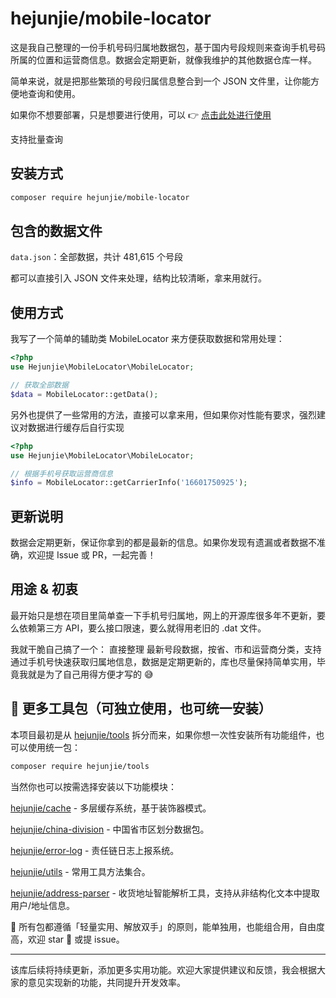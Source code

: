 # hejunjie/mobile-locator

这是我自己整理的一份手机号码归属地数据包，基于国内号段规则来查询手机号码所属的位置和运营商信息。数据会定期更新，就像我维护的其他数据仓库一样。

简单来说，就是把那些繁琐的号段归属信息整合到一个 JSON 文件里，让你能方便地查询和使用。

如果你不想要部署，只是想要进行使用，可以 👉 [点击此处进行使用](https://tools.hejunjie.life/#/external/mobile-locator)

支持批量查询

## 安装方式

```bash
composer require hejunjie/mobile-locator
```

## 包含的数据文件

`data.json`：全部数据，共计 481,615 个号段

都可以直接引入 JSON 文件来处理，结构比较清晰，拿来用就行。

## 使用方式

我写了一个简单的辅助类 MobileLocator 来方便获取数据和常用处理：

```php
<?php
use Hejunjie\MobileLocator\MobileLocator;

// 获取全部数据
$data = MobileLocator::getData();
```

另外也提供了一些常用的方法，直接可以拿来用，但如果你对性能有要求，强烈建议对数据进行缓存后自行实现

```php
<?php
use Hejunjie\MobileLocator\MobileLocator;

// 根据手机号获取运营商信息
$info = MobileLocator::getCarrierInfo('16601750925');
```

## 更新说明

数据会定期更新，保证你拿到的都是最新的信息。如果你发现有遗漏或者数据不准确，欢迎提 Issue 或 PR，一起完善！

## 用途 & 初衷

最开始只是想在项目里简单查一下手机号归属地，网上的开源库很多年不更新，要么依赖第三方 API，要么接口限速，要么就得用老旧的 .dat 文件。

我就干脆自己搞了一个：
直接整理 最新号段数据，按省、市和运营商分类，支持通过手机号快速获取归属地信息，数据是定期更新的，库也尽量保持简单实用，毕竟我就是为了自己用得方便才写的 😅

## 🔧 更多工具包（可独立使用，也可统一安装）

本项目最初是从 [hejunjie/tools](https://github.com/zxc7563598/php-tools) 拆分而来，如果你想一次性安装所有功能组件，也可以使用统一包：

```bash
composer require hejunjie/tools
```

当然你也可以按需选择安装以下功能模块：

[hejunjie/cache](https://github.com/zxc7563598/php-cache) - 多层缓存系统，基于装饰器模式。

[hejunjie/china-division](https://github.com/zxc7563598/php-china-division) - 中国省市区划分数据包。

[hejunjie/error-log](https://github.com/zxc7563598/php-error-log) - 责任链日志上报系统。

[hejunjie/utils](https://github.com/zxc7563598/php-utils) - 常用工具方法集合。

[hejunjie/address-parser](https://github.com/zxc7563598/php-address-parser) - 收货地址智能解析工具，支持从非结构化文本中提取用户/地址信息。

👀 所有包都遵循「轻量实用、解放双手」的原则，能单独用，也能组合用，自由度高，欢迎 star 🌟 或提 issue。

---

该库后续将持续更新，添加更多实用功能。欢迎大家提供建议和反馈，我会根据大家的意见实现新的功能，共同提升开发效率。








